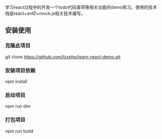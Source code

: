 
学习react过程中的开发一个todo代码事项等相关功能的demo练习。使用的技术栈是react+antD+mock.js相关技术编写。

## 安装使用
### 克隆此项目
git clone https://github.com/lzxphp/learn-react-demo.git
### 安装项目依赖
npm install
### 启动项目
npm run dev
### 打包项目
npm run build